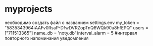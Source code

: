 # myprojects
необходимо создать файл с названием settings.env 
my_token = "5835343964:AAFv0RsaP-DfwDVRZopTnQ8WQk90u8hfEPQ"
users = ["711513365"]
name_db = 'noty.db'
interval_alarm = 5  #интервал повторного напоминания уведомления